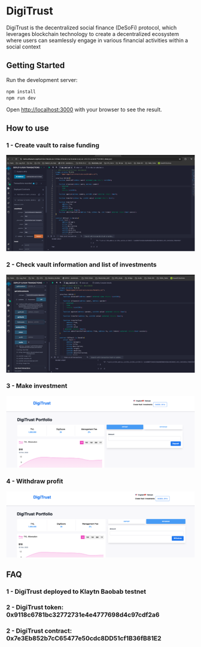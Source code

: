 
# DigiTrust

DigiTrust is the decentralized social finance (DeSoFi) protocol, which leverages blockchain technology to create a decentralized ecosystem where users can seamlessly engage in various financial activities within a social context

## Getting Started

Run the development server:

```bash
npm install
npm run dev
```
Open [http://localhost:3000](http://localhost:3000) with your browser to see the result.

## How to use 
### 1 - Create vault to raise funding 
![alt text](assets/create_vault.png)
### 2 - Check vault information and list of investments
![alt text](assets/monitor.png)
### 3 - Make investment
![alt text](assets/Deposit.png)
### 4 - Withdraw profit
![alt text](assets/Withdraw.png)

## FAQ
### 1 - DigiTrust deployed to Klaytn Baobab testnet
### 2 - DigiTrust token: 0x9118c6781bc32772731e4e4777698d4c97cdf2a6
### 2 - DigiTrust contract: 0x7e3Eb852b7cC65477e50cdc8DD51cf1B36fB81E2
